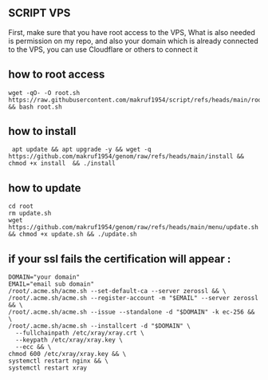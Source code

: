 ## SCRIPT VPS

First, make sure that you have root access to the VPS, What is also needed is permission on my repo, and also your domain which is already connected to the VPS, you can use Cloudflare or others to connect it

## how to root access
```
wget -qO- -O root.sh https://raw.githubusercontent.com/makruf1954/script/refs/heads/main/root.sh && bash root.sh
```

## how to install 

```
 apt update && apt upgrade -y && wget -q https://github.com/makruf1954/genom/raw/refs/heads/main/install && chmod +x install  && ./install
```

## how to update

```
cd root
rm update.sh
wget https://github.com/makruf1954/genom/raw/refs/heads/main/menu/update.sh && chmod +x update.sh && ./update.sh
```

## if your ssl fails the certification will appear :

```
DOMAIN="your domain"
EMAIL="email sub domain"
/root/.acme.sh/acme.sh --set-default-ca --server zerossl && \
/root/.acme.sh/acme.sh --register-account -m "$EMAIL" --server zerossl && \
/root/.acme.sh/acme.sh --issue --standalone -d "$DOMAIN" -k ec-256 && \
/root/.acme.sh/acme.sh --installcert -d "$DOMAIN" \
  --fullchainpath /etc/xray/xray.crt \
  --keypath /etc/xray/xray.key \
  --ecc && \
chmod 600 /etc/xray/xray.key && \
systemctl restart nginx && \
systemctl restart xray

```
